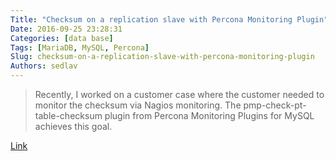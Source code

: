 ```yaml
---
Title: "Checksum on a replication slave with Percona Monitoring Plugin"
Date: 2016-09-25 23:28:31
Categories: [data base]
Tags: [MariaDB, MySQL, Percona]
Slug: checksum-on-a-replication-slave-with-percona-monitoring-plugin
Authors: sedlav
---
```


> Recently, I worked on a customer case where the customer needed to monitor the checksum via Nagios monitoring. The pmp-check-pt-table-checksum plugin from Percona Monitoring Plugins for MySQL achieves this goal.

[Link](https://www.percona.com/blog/2016/09/14/pmp-check-pt-table-checksum-percona-monitoring-plugin/)
